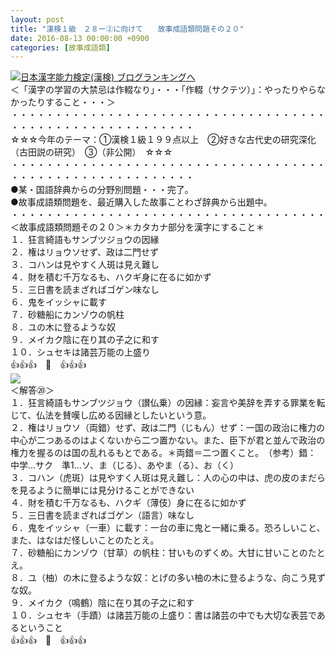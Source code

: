 ```yaml
---
layout: post
title: "漢検１級　２８ー②に向けて　　故事成語類問題その２０"
date: 2016-08-13 00:00:00 +0900
categories: [故事成語類]
---
```


[![](/syuusyuu9701/assets/images/漢検１級-２８ー②に向けて-故事成語類問題その２０-br_c_3028_1.gif)](http://blog.with2.net/link.php?1659096:3028 "日本漢字能力検定(漢検) ブログランキングへ")[日本漢字能力検定(漢検) ブログランキングへ](http://blog.with2.net/link.php?1659096:3028)  
＜「漢字の学習の大禁忌は作輟なり」・・・「作輟（サクテツ）」：やったりやらなかったりすること・・・＞  
・・・・・・・・・・・・・・・・・・・・・・・・・・・・・・・・・・・・・・・・・・・・・・・・・・・・・・・・・  
☆☆☆今年のテーマ：①漢検１級１９９点以上　②好きな古代史の研究深化（古田説の研究）　③（非公開）　☆☆☆　　  
・・・・・・・・・・・・・・・・・・・・・・・・・・・・・・・・・・・・・・・・・・・・・・・・・・・・・・・・・  
●某・国語辞典からの分野別問題・・・完了。  
●故事成語類問題を、最近購入した故事ことわざ辞典から出題中。  
・・・・・・・・・・・・・・・・・・・・・・・・・・・・・・・・・・・・  
＜故事成語類問題その２０＞＊カタカナ部分を漢字にすること＊　  
１．狂言綺語もサンブツジョウの因縁  
２．権はリョウソせず、政は二門せず  
３．コハンは見やすく人斑は見え難し  
４．財を積む千万なるも、ハクギ身に在るに如かず  
５．三日書を読まざればゴゲン味なし  
６．鬼をイッシャに載す  
７．砂糖船にカンゾウの帆柱  
８．ユの木に登るような奴  
９．メイカク陰に在り其の子之に和す  
１０．シュセキは諸芸万能の上盛り  
👍👍👍　🐒　👍👍👍  
![](/syuusyuu9701/assets/images/漢検１級-２８ー②に向けて-故事成語類問題その２０-cad732c7c961144183839ceadff3a069.png)  
＜解答⑳＞  
１．狂言綺語もサンブツジョウ（讃仏乗）の因縁：妄言や美辞を弄する罪業を転じて、仏法を賛嘆し広める因縁としたいという意。  
２．権はリョウソ（両錯）せず、政は二門（じもん）せず：一国の政治に権力の中心が二つあるのはよくないから二つ置かない。また、臣下が君と並んで政治の権力を握るのは国の乱れるもとである。＊両錯＝二つ置くこと。　（参考）錯：　中学…サク　準1…ソ、ま（じる）、あやま（る）、お（く）  
３．コハン（虎斑）は見やすく人斑は見え難し：人の心の中は、虎の皮のまだらを見るように簡単には見分けることができない  
４．財を積む千万なるも、ハクギ（薄伎）身に在るに如かず  
５．三日書を読まざればゴゲン（語言）味なし  
６．鬼をイッシャ（一車）に載す：一台の車に鬼と一緒に乗る。恐ろしいこと、また、はなはだ怪しいことのたとえ。  
７．砂糖船にカンゾウ（甘草）の帆柱：甘いものずくめ。大甘に甘いことのたとえ。  
８．ユ（柚）の木に登るような奴：とげの多い柚の木に登るような、向こう見ずな奴。  
９．メイカク（鳴鶴）陰に在り其の子之に和す  
１０．シュセキ（手蹟）は諸芸万能の上盛り：書は諸芸の中でも大切な表芸であるということ  
👍👍👍　🐒　👍👍👍  